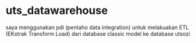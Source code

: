 # uts_datawarehouse 
saya menggunakan pdi (pentaho data integration) untuk melakuakan ETL (EKstrak Transform Load) dari database classic model ke database utsozi 
